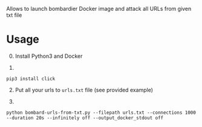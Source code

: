 Allows to launch bombardier Docker image and attack all URLs from given txt file


# Usage

0. Install Python3 and Docker

1. 
```
pip3 install click
```

2. Put all your urls to `urls.txt` file (see provided example)

3.
```
python bombard-urls-from-txt.py --filepath urls.txt --connections 1000 --duration 20s --infinitely off --output_docker_stdout off
```
